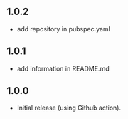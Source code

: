 ## 1.0.2
* add repository in pubspec.yaml 

## 1.0.1
* add information in README.md

## 1.0.0
* Initial release (using Github action).